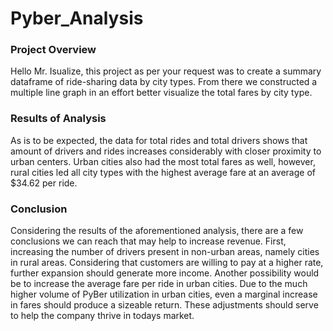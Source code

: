 # Pyber_Analysis

### Project Overview
Hello Mr. Isualize, this project as per your request was to create a summary dataframe of ride-sharing data by city types. From there we constructed a multiple line graph in an effort better visualize the total fares by city type.

### Results of Analysis
As is to be expected, the data for total rides and total drivers shows that amount of drivers and rides increases considerably with closer proximity to urban centers. Urban cities also had the most total fares as well, however, rural cities led all city types with the highest average fare at an average of $34.62 per ride.

### Conclusion
Considering the results of the aforementioned analysis, there are a few conclusions we can reach that may help to increase revenue. First, increasing the number of drivers present in non-urban areas, namely cities in rural areas. Considering that customers are willing to pay at a higher rate, further expansion should generate more income. Another possibility would be to increase the average fare per ride in urban cities. Due to the much higher volume of PyBer utilization in urban cities, even a marginal increase in fares should produce a sizeable return. These adjustments should serve to help the company thrive in todays market.
